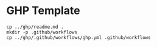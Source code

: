 # GHP Template

```
cp ../ghp/readme.md .
mkdir -p .github/workflows
cp ../ghp/.github/workflows/ghp.yml .github/workflows
```

